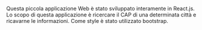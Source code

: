 Questa piccola applicazione Web è stato sviluppato interamente in React.js. 
Lo scopo di questa applicazione è ricercare il CAP di una determinata città e ricavarne le informazioni.
Come style è stato utilizzato bootstrap.
